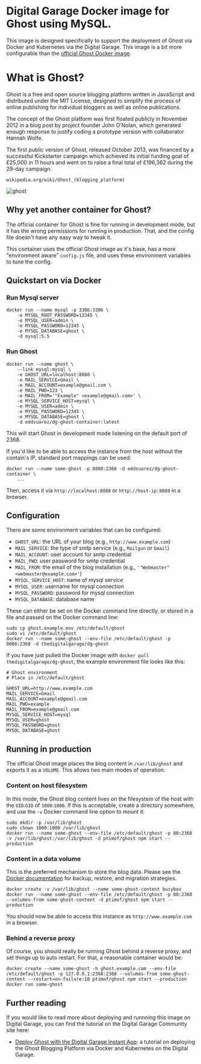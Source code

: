 # Digital Garage Docker image for Ghost using MySQL.
This image is designed specifically to support the deployment of Ghost via Docker and Kubernetes via the Digital Garage. This image is a bit more configurable than the [official Ghost Docker image](https://registry.hub.docker.com/_/ghost/).

# What is Ghost?
Ghost is a free and open source blogging platform written in JavaScript and distributed under the MIT License, designed to simplify the process of online publishing for individual bloggers as well as online publications.

The concept of the Ghost platform was first floated publicly in November 2012 in a blog post by project founder John O'Nolan, which generated enough response to justify coding a prototype version with collaborator Hannah Wolfe.

The first public version of Ghost, released October 2013, was financed by a successful Kickstarter campaign which achieved its initial funding goal of £25,000 in 11 hours and went on to raise a final total of £196,362 during the 29-day campaign.

```
wikipedia.org/wiki/Ghost_(blogging_platform)
```


![ghost]

[ghost]: https://ghost.org/assets/logos-f93942864f8c9f4a0a9b0ecd6f7f055c.png

## Why yet another container for Ghost?

The official container for Ghost is fine for running in development mode, but it has the wrong
permissions for running in production. That, and the config file doesn't have any easy way to tweak
it.

This container uses the official Ghost image as it's base, has a more "environment aware"
`config.js` file, and uses these environment variables to tune the config.

## Quickstart on via Docker

### Run Mysql server
```
docker run --name mysql -p 3306:3306 \
    -e MYSQL_ROOT_PASSWORD=12345 \
    -e MYSQL_USER=admin \
    -e MYSQL_PASSWORD=12345 \
    -e MYSQL_DATABASE=ghost \
    -d mysql:5.5
```

### Run Ghost
```
docker run --name ghost \
    --link mysql:mysql \
    -e GHOST_URL=localhost:8080 \
    -e MAIL_SERVICE=Gmail \
    -e MAIL_ACCOUNT=example@gmail.com \
    -e MAIL_PWD=123 \
    -e MAIL_FROM='"Example" <example@gmail.com>' \
    -e MYSQL_SERVICE_HOST=mysql \
    -e MYSQL_USER=admin \
    -e MYSQL_PASSWORD=12345 \
    -e MYSQL_DATABASE=ghost \
    -d eddsuarez/dg-ghost-container:latest
```

This will start Ghost in development mode listening on the default port of 2368.

If you'd like to be able to access the instance from the host without the
contain's IP, standard port mappings can be used:

```
docker run --name some-ghost -p 8080:2368 -d eddsuarez/dg-ghost-container \
    ...

```

Then, access it via `http://localhost:8080` or `http://host-ip:8080` in a browser.

## Configuration

There are some environment variables that can be configured:

* `GHOST_URL`: the URL of your blog (e.g., `http://www.example.com`)
* `MAIL_SERVICE`: the type of smtp service (e.g., `Mailgun` or `Gmail`)
* `MAIL_ACCOUNT`: user account for smtp credential
* `MAIL_PWD`: user password for smtp credential
* `MAIL_FROM`: the email of the blog installation (e.g., `'"Webmaster" <webmaster@example.com>'`)
* `MYSQL_SERVICE_HOST`: name of mysql service
* `MYSQL_USER`: username for mysql connection
* `MYSQL_PASSWORD`: password for mysql connection
* `MYSQL_DATABASE`: database name

These can either be set on the Docker command line directly, or stored in a file and passed on
the Docker command line:

```
sudo cp ghost.example.env /etc/default/ghost
sudo vi /etc/default/ghost
docker run --name some-ghost --env-file /etc/default/ghost -p 8080:2368 -d thedigitalgarage/dg-ghost
```

If you have just pulled the Docker image with `docker pull thedigitalgarage/dg-ghost`, the example
environment file looks like this:

```
# Ghost environment
# Place in /etc/default/ghost

GHOST_URL=http://www.example.com
MAIL_SERVICE=Gmail
MAIL_ACCOUNT=example@gmail.com
MAIL_PWD=example
MAIL_FROM=example@gmail.com
MYSQL_SERVICE_HOST=mysql
MYSQL_USER=ghost
MYSQL_PASSWORD=ghost
MYSQL_DATABASE=ghost

```

## Running in production

The official Ghost image places the blog content in `/var/lib/ghost` and exports it as a `VOLUME`.
This allows two main modes of operation:

### Content on host filesystem

In this mode, the Ghost blog content lives on the filesystem of the host with the `UID`:`GID` of
`1000`:`1000`. If this is acceptable, create a directory somewhere, and use the `-v` Docker command
line option to mount it:

```
sudo mkdir -p /var/lib/ghost
sudo chown 1000:1000 /var/lib/ghost
docker run --name some-ghost --env-file /etc/default/ghost -p 80:2368 -v /var/lib/ghost:/var/lib/ghost -d ptimof/ghost npm start --production
```

### Content in a data volume

This is the preferred mechanism to store the blog data. Please see the
[Docker documentation](https://docs.docker.com/userguide/dockervolumes/#backup-restore-or-migrate-data-volumes)
for backup, restore, and migration strategies.

```
docker create -v /var/lib/ghost --name some-ghost-content busybox
docker run --name some-ghost --env-file /etc/default/ghost -p 80:2368 --volumes-from some-ghost-content -d ptimof/ghost npm start --production
```

You should now be able to access this instance as `http://www.example.com` in a browser.

### Behind a reverse proxy

Of course, you should really be running Ghost behind a reverse proxy, and set things up to auto restart. For that,
a reasonable container would be:

```
docker create --name some-ghost -h ghost.example.com --env-file /etc/default/ghost -p 127.0.0.1:2368:2368 --volumes-from some-ghost-content --restart=on-failure:10 ptimof/ghost npm start --production
docker run some-ghost
```
## Further reading

If you would like to read more about deploying and runnning this image on Digital Garage, you can find the tutorial on the Digital Garage Community site here:

* [Deploy Ghost with the Digital Garage Instant App](http://www.thedigitalgarage.io/community/ghost-deployment/): a tutorial on deploying the Ghost Blogging Platform via Docker and Kubernetes on the Digital Garage.
